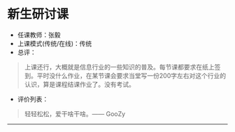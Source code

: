 # 新生研讨课

- 任课教师：张毅
- 上课模式(传统/在线)：传统
- 总评：

> 上课还行，大概就是信息行业的一些知识的普及。每节课都要求在纸上签到。平时没什么作业，在某节课会要求当堂写一份200字左右对这个行业的认识，算是课程结课作业了。没有考试。

- 评价列表：

> 轻轻松松，爱干啥干啥。—— GooZy

---